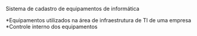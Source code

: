 Sistema de cadastro de equipamentos de informática

*Equipamentos utilizados na área de infraestrutura de TI de uma empresa
*Controle interno dos equipamentos